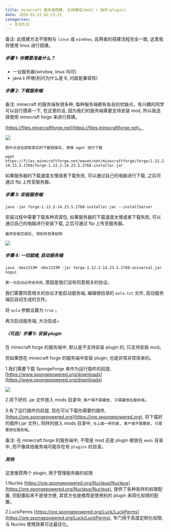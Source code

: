 ```yaml
---
title: minecraft 服务端搭建, 支持模组(mod) + 插件(plugin)
date: 2020-02-23 02:23:23
categories:
  - 生活札记
---
```


备注: 此搭建方法不限制与 `linux` 或 `windows`, 且两者的搭建流程完全一致, 这里我将使用 linux 进行搭建。

##### 步骤 1: 你需要准备什么？

- 一台服务器(window, linux 均可)
- java `8` 环境(别问为什么是 8, 问就是兼容性)

##### 步骤 2: 下载服务端

备注: minecraft 的服务端有很多种, 每种服务端都有各自的优缺点，有兴趣的同学可以自行摸索一下, 在这里的话, 因为我们的服务端需要支持安装 mod, 所以我选择使用 minecraft forge 来进行搭建。

<!--more-->

[https://files.minecraftforge.net](https://files.minecraftforge.net)。

![](https://yyccyy.com/wp-content/uploads/2020/02/minecraft-server-build-1.png)

`图中点进去获取真实的下载链接后, 使用 wget 进行下载`

```shell
wget https://files.minecraftforge.net/maven/net/minecraftforge/forge/1.12.2-14.23.5.2768/forge-1.12.2-14.23.5.2768-installer.jar
```

如果服务器的下载速度太慢或者下载失败, 可以通过自己的电脑进行下载, 之后可通过 ftp 上传至服务器。

##### 步骤 3: 安装服务端

```shell
java -jar forge-1.12.2-14.23.5.2768-installer.jar --installServer
```

安装过程中需要下载各种资源包, 如果服务器的下载速度太慢或者下载失败, 可以通过自己的电脑进行安装下载, 之后可通过 ftp 上传至服务器。

`最终安装完成后, 得到的目录结构`

![](https://yyccyy.com/wp-content/uploads/2020/02/minecraft-server-build-2.png)

##### 步骤 4: 一切就绪, 启动服务端

```shell
java -Xmx1333M -Xms1333M -jar forge-1.12.2-14.23.5.2768-universal.jar nogui
```

`第一次启动必然会失败`, 原因是我们没有同意相关的协议。

我们需要同意相关的协议才能启动服务端, 编辑根目录的 `eula.txt` 文件, 启动服务端后自动生成的文件。

将 `eula` 参数设置为 `true` 。

再次启动服务端, 大功告成~

##### （可选）步骤 5: 安装 plugin

在 minecraft forge 的服务端中, 默认是不支持安装 plugin 的, 只支持安装 mod。

但如果想在 minecraft forge 的服务端中安装 plugin, 也是非常非常简单的。

1.我们需要下载 SpongeForge 来作为运行插件的前提, [https://www.spongepowered.org/downloads](https://www.spongepowered.org/downloads)

![](https://yyccyy.com/wp-content/uploads/2020/02/minecraft-server-build-3.png)

2.将下好的 .jar 文件放入 mods 目录中, `客户端不需要放, 只需要放在服务端`。

3.有了运行插件的前提, 现在可以下载你需要的插件, [https://ore.spongepowered.org](https://ore.spongepowered.org), 将下载好的插件(.jar 文件), 同样的放入 mods 目录中, `与上面一样的是, 客户端不需要放, 只需要放在服务端`。

备注: 在 minecraft forge 的服务端中, 不管是 mod 还是 plugin 都放在 `mods` 目录中, 而不像其他服务端可能存在有 `plugins` 的目录。

##### 其他

这里推荐两个 plugin, 用于管理服务器的权限

1.Nucles [https://ore.spongepowered.org/Nucleus/Nucleus](https://ore.spongepowered.org/Nucleus/Nucleus), 提供了各种各样的权限配置, 但配置起来不是很方便, 其官方也是推荐是使用别的 plugin 来简化权限的配置。

2.LuckPerms [https://ore.spongepowered.org/Luck/LuckPerms](https://ore.spongepowered.org/Luck/LuckPerms), 专门用于高度定制化权限, 与 Nucles 使用效果可达最佳化。
